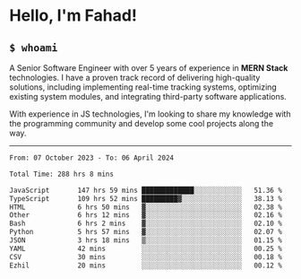 <h1>Hello, I'm Fahad!</h1>

<h2><code>$ whoami</code></h2>

A Senior Software Engineer with over 5 years of experience in **MERN Stack** technologies. I have a proven track record of delivering high-quality solutions, including implementing real-time tracking systems, optimizing existing system modules, and integrating third-party software applications.

With experience in JS technologies, I'm looking to share my knowledge with the programming community and develop some cool projects along the way.

---

<!--START_SECTION:waka-->

```txt
From: 07 October 2023 - To: 06 April 2024

Total Time: 288 hrs 8 mins

JavaScript       147 hrs 59 mins █████████████░░░░░░░░░░░░   51.36 %
TypeScript       109 hrs 52 mins █████████▓░░░░░░░░░░░░░░░   38.13 %
HTML             6 hrs 50 mins   ▓░░░░░░░░░░░░░░░░░░░░░░░░   02.38 %
Other            6 hrs 12 mins   ▓░░░░░░░░░░░░░░░░░░░░░░░░   02.16 %
Bash             6 hrs 2 mins    ▓░░░░░░░░░░░░░░░░░░░░░░░░   02.10 %
Python           5 hrs 57 mins   ▓░░░░░░░░░░░░░░░░░░░░░░░░   02.07 %
JSON             3 hrs 18 mins   ▒░░░░░░░░░░░░░░░░░░░░░░░░   01.15 %
YAML             42 mins         ░░░░░░░░░░░░░░░░░░░░░░░░░   00.25 %
CSV              30 mins         ░░░░░░░░░░░░░░░░░░░░░░░░░   00.18 %
Ezhil            20 mins         ░░░░░░░░░░░░░░░░░░░░░░░░░   00.12 %
```

<!--END_SECTION:waka-->

<!--
**heyFahad/heyFahad** is a ✨ _special_ ✨ repository because its `README.md` (this file) appears on your GitHub profile.

Here are some ideas to get you started:

- 🔭 I’m currently working on ...
- 🌱 I’m currently learning ...
- 👯 I’m looking to collaborate on ...
- 🤔 I’m looking for help with ...
- 💬 Ask me about ...
- 📫 How to reach me: ...
- 😄 Pronouns: ...
- ⚡ Fun fact: ...
-->

